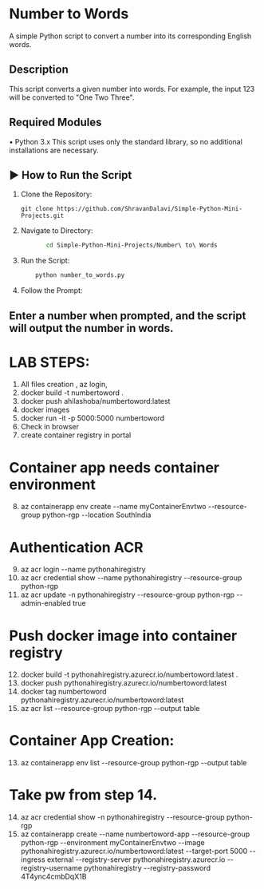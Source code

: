 # Number to Words
A simple Python script to convert a number into its corresponding English words.

## Description
This script converts a given number into words. For example, the input 123 will be converted to "One Two Three".

## Required Modules
• Python 3.x
This script uses only the standard library, so no additional installations are necessary.



## ▶️ How to Run the Script
1. Clone the Repository:
   ```
   git clone https://github.com/ShravanDalavi/Simple-Python-Mini-Projects.git
   ```
2. Navigate to Directory:
   ```bash 
          cd Simple-Python-Mini-Projects/Number\ to\ Words
   ```
3. Run the Script:
   ```bash 
       python number_to_words.py
   ```

4. Follow the Prompt: 


Enter a number when prompted, and the script will output the number in words.
---------------------
# LAB STEPS:
1. All files creation , az login,
2. docker build -t numbertoword .
3. docker push ahilashoba/numbertoword:latest
4. docker images
5. docker run -it -p 5000:5000 numbertoword
6. Check in browser
7. create container registry in portal



# Container app needs container environment
8. az containerapp env create --name myContainerEnvtwo --resource-group python-rgp --location SouthIndia
# Authentication ACR
9. az acr login --name pythonahiregistry
10. az acr credential show --name pythonahiregistry --resource-group python-rgp
11. az acr update -n pythonahiregistry --resource-group python-rgp --admin-enabled true


# Push docker image into container registry
12. docker build -t pythonahiregistry.azurecr.io/numbertoword:latest .
13. docker push pythonahiregistry.azurecr.io/numbertoword:latest
14. docker tag numbertoword pythonahiregistry.azurecr.io/numbertoword:latest
15. az acr list  --resource-group python-rgp --output table
# Container App Creation:
13.  az containerapp env list --resource-group python-rgp --output table
# Take pw from step 14.
14. az acr credential show -n pythonahiregistry --resource-group python-rgp
15. az containerapp create --name numbertoword-app --resource-group python-rgp --environment myContainerEnvtwo --image pythonahiregistry.azurecr.io/numbertoword:latest --target-port 5000 --ingress external --registry-server pythonahiregistry.azurecr.io --registry-username pythonahiregistry --registry-password 4T4ync4cmbDqX1B

